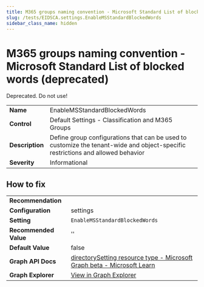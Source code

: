 ```yaml
---
title: M365 groups naming convention - Microsoft Standard List of blocked words (deprecated) (EnableMSStandardBlockedWords)
slug: /tests/EIDSCA.settings.EnableMSStandardBlockedWords
sidebar_class_name: hidden
---
```


# M365 groups naming convention - Microsoft Standard List of blocked words (deprecated)

Deprecated. Do not use!

| | |
|-|-|
| **Name** | EnableMSStandardBlockedWords |
| **Control** | Default Settings - Classification and M365 Groups |
| **Description** | Define group configurations that can be used to customize the tenant-wide and object-specific restrictions and allowed behavior |
| **Severity** | Informational |

## How to fix
| | |
|-|-|
| **Recommendation** |  |
| **Configuration** | settings |
| **Setting** | `EnableMSStandardBlockedWords` |
| **Recommended Value** | '' |
| **Default Value** | false |
| **Graph API Docs** | [directorySetting resource type - Microsoft Graph beta - Microsoft Learn](https://learn.microsoft.com/en-us/graph/api/resources/directorysetting) |
| **Graph Explorer** | [View in Graph Explorer](https://developer.microsoft.com/en-us/graph/graph-explorer?request=settings&method=GET&version=beta&GraphUrl=https://graph.microsoft.com) |



